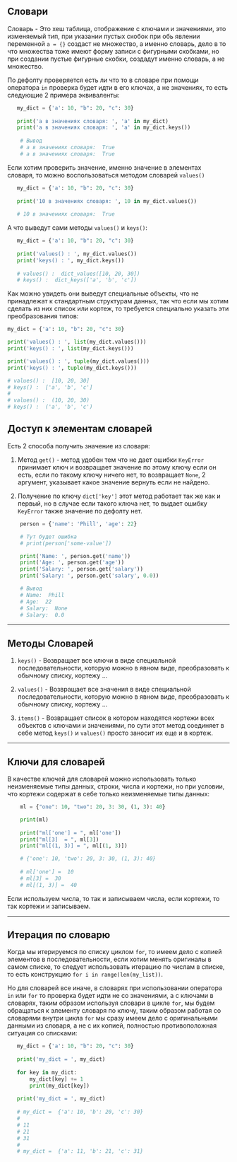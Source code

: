 Словари
---

Словарь - Это хеш таблица, отображение с ключами и значениями, это 
изменяемый тип, при указании пустых скобок при обь явлении переменной
`a = {}` создаст не множество, а именно словарь, дело в то что множества
тоже имеют форму записи с фигурными скобками, но при создании пустые
фигурные скобки, создадут именно словарь, а не множество. 

По дефолту проверяется есть ли что то в словаре при помощи оператора
`in` проверка будет идти в его ключах, а не значениях, то есть 
следующие 2 примера эквиваленты:

```python
   my_dict = {'a': 10, "b": 20, "c": 30}
   
   print('a в значениях словаря: ', 'a' in my_dict)
   print('a в значениях словаря: ', 'a' in my_dict.keys())
    
    # Вывод
    # a в значениях словаря:  True
    # a в значениях словаря:  True
```

Если хотим проверить значение, именно значение в элементах словаря,
то можно воспользоваться методом словарей `values()`

```python
   my_dict = {'a': 10, "b": 20, "c": 30}
   
   print('10 в значениях словаря: ', 10 in my_dict.values())
   
   # 10 в значениях словаря:  True
```

А что выведут сами методы `values()` и `keys()`:

```python
   my_dict = {'a': 10, "b": 20, "c": 30}
   
   print('values() : ', my_dict.values())
   print('keys() : ', my_dict.keys())
   
   # values() :  dict_values([10, 20, 30])
   # keys() :  dict_keys(['a', 'b', 'c'])
```

Как можно увидеть они выведут специальные объекты, что не принадлежат 
к стандартным структурам данных, так что если мы хотим сделать из них 
список или кортеж, то требуется специально указать эти преобразования 
типов:

```python
my_dict = {'a': 10, "b": 20, "c": 30}

print('values() : ', list(my_dict.values()))
print('keys() : ', list(my_dict.keys()))

print('values() : ', tuple(my_dict.values()))
print('keys() : ', tuple(my_dict.keys()))

# values() :  [10, 20, 30]
# keys() :  ['a', 'b', 'c']
# 
# values() :  (10, 20, 30)
# keys() :  ('a', 'b', 'c')
```


Доступ к элементам словарей
---

Есть 2 способа получить значение из словаря:

1) Метод `get()` - метод удобен тем что не дает ошибки `KeyError`
принимает ключ и возвращает значение по этому ключу если он есть,
если по такому ключу ничего нет, то возвращает `None`, 2 аргумент,
указывает какое значение вернуть если не найдено.

   
2) Получение по ключу `dict['key']` этот метод работает так же как и 
первый, но в случае если такого ключа нет, то выдает ошибку `KeyError`
также значение по дефолту нет.
   
```python
    person = {'name': 'Phill', 'age': 22}

    # Тут будет ошибка
    # print(person['some-value'])

    print('Name: ', person.get('name'))
    print('Age: ', person.get('age'))
    print('Salary: ', person.get('salary'))
    print('Salary: ', person.get('salary', 0.0))

    # Вывод
    # Name:  Phill
    # Age:  22
    # Salary:  None
    # Salary:  0.0
```

---

Методы Словарей
---

1) `keys()` - Возвращает все ключи в виде специальной последовательности,
которую можно в явном виде, преобразовать к обычному списку, кортежу ...

2) `values()` - Возвращает все значения в виде специальной 
последовательности, которую можно в явном виде, преобразовать к обычному 
списку, кортежу ...

3) `items()` - Возвращает список в котором находятся кортежи всех 
   объектов с ключами и значениями, по сути этот метод соединяет в себе
   метод `keys()` и `values()` просто заносит их еще и в кортеж.

---

Ключи для словарей
---

В качестве ключей для словарей можно использовать только неизменяемые 
типы данных, строки, числа и кортежи, но при условии, что кортежи 
содержат в себе только неизменяемые типы данных:

```python
    ml = {"one": 10, "two": 20, 3: 30, (1, 3): 40}

    print(ml)
    
    print("ml['one'] = ", ml['one'])
    print("ml[3]  = ", ml[3])
    print("ml[(1, 3)] = ", ml[(1, 3)])

    # {'one': 10, 'two': 20, 3: 30, (1, 3): 40}
    
    # ml['one'] =  10
    # ml[3] =  30
    # ml[(1, 3)] =  40
```

Если используем числа, то так и записываем числа, если кортежи, то так
кортежи и записываем.

---

Итерация по словарю
---

Когда мы итерируемся по списку циклом `for`, то имеем дело с копией
элементов в последовательности, если хотим менять оригиналы в самом 
списке, то следует использовать итерацию по числам в списке, то есть
конструкцию `for i in range(len(my_list))`. 

Но для словарей все иначе, в словарях при использовании оператора
`in` или `for` то проверка будет идти не со значениями, а с ключами
в словарях, таким образом используя словари в цикле `for`, мы будем
обращаться к элементу словаря по ключу, таким образом работая со
словарями внутри цикла `for` мы сразу имеем дело с оригинальными 
данными из словаря, а не с их копией, полностью противоположная 
ситуация со списками:

```python
   my_dict = {'a': 10, "b": 20, "c": 30}
   
   print('my_dict = ', my_dict)
   
   for key in my_dict:
       my_dict[key] += 1
       print(my_dict[key])
   
   print('my_dict = ', my_dict)
   
   # my_dict =  {'a': 10, 'b': 20, 'c': 30}
   # 
   # 11
   # 21
   # 31
   # 
   # my_dict =  {'a': 11, 'b': 21, 'c': 31}
```



